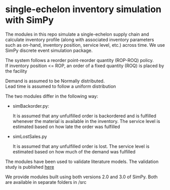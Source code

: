 # single-echelon inventory simulation with SimPy

The modules in this repo simulate a single-echelon supply chain
and calculate inventory profile (along with associated inventory 
parameters such as on-hand, inventory position, service level, etc.) 
across time.  We use SimPy discrete event simulation package.

The system follows a reorder point-reorder quantity (ROP-ROQ) policy.  
If inventory position <= ROP, an order of a fixed quantity (ROQ)
is placed by the facility

Demand is assumed to be Normally distributed.  
Lead time is assumed to follow a uniform distribution

The two modules differ in the following way:

* simBackorder.py:

    It is assumed that any unfulfilled order is backordered
    and is fulfilled whenever the material is available in the 
    inventory.  The service level is estimated based on how 
    late the order was fulfilled

* simLostSales.py

    It is assumed that any unfulfilled order is lost.  The 
    service level is estimated based on how much of the 
    demand was fulfilled

The modules have been used to validate literature models.  The
validation study is published [here]

We provide modules built using both versions 2.0 and 3.0 of SimPy.
Both are available in separate folders in /src

[here]: https://arxiv.org/abs/1806.07427
